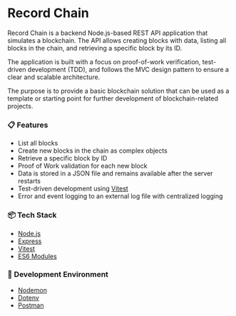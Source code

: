 # Record Chain

Record Chain is a backend Node.js-based REST API application that simulates a blockchain. The API allows creating blocks with data, listing all blocks in the chain, and retrieving a specific block by its ID.

The application is built with a focus on proof-of-work verification, test-driven development (TDD), and follows the MVC design pattern to ensure a clear and scalable architecture.

The purpose is to provide a basic blockchain solution that can be used as a template or starting point for further development of blockchain-related projects.

### 📋 Features

- List all blocks  
- Create new blocks in the chain as complex objects  
- Retrieve a specific block by ID  
- Proof of Work validation for each new block  
- Data is stored in a JSON file and remains available after the server restarts  
- Test-driven development using [Vitest](https://vitest.dev)  
- Error and event logging to an external log file with centralized logging  

### 📦 Tech Stack

- [Node.js](https://nodejs.org/)  
- [Express](https://expressjs.com/)  
- [Vitest](https://vitest.dev/)  
- [ES6 Modules](https://developer.mozilla.org/en-US/docs/Web/JavaScript/Guide/Modules)  

### 🧪 Development Environment

- [Nodemon](https://github.com/remy/nodemon)  
- [Dotenv](https://github.com/motdotla/dotenv)  
- [Postman](https://www.postman.com/)  
